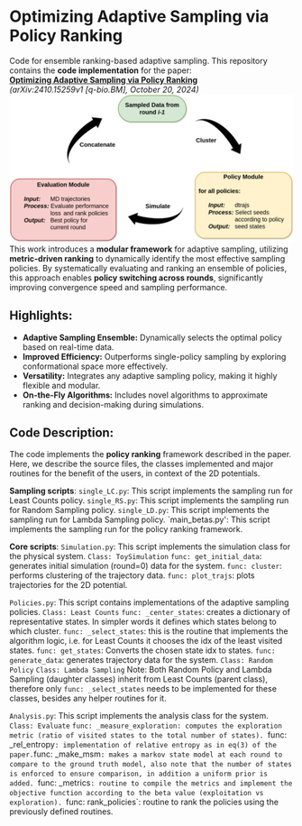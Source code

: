 # Optimizing Adaptive Sampling via Policy Ranking

Code for ensemble ranking-based adaptive sampling. This repository contains the **code implementation** for the paper:  
**[Optimizing Adaptive Sampling via Policy Ranking](https://arxiv.org/pdf/2410.15259)**  
*(arXiv:2410.15259v1 [q-bio.BM], October 20, 2024)*  
![Framework Overview](figures/fig_2.png)
This work introduces a **modular framework** for adaptive sampling, utilizing **metric-driven ranking** to dynamically identify the most effective sampling policies. By systematically evaluating and ranking an ensemble of policies, this approach enables **policy switching across rounds**, significantly improving convergence speed and sampling performance.

## Highlights:
- **Adaptive Sampling Ensemble:** Dynamically selects the optimal policy based on real-time data.
- **Improved Efficiency:** Outperforms single-policy sampling by exploring conformational space more effectively.
- **Versatility:** Integrates any adaptive sampling policy, making it highly flexible and modular.
- **On-the-Fly Algorithms:** Includes novel algorithms to approximate ranking and decision-making during simulations.


## Code Description:
The code implements the **policy ranking** framework described in the paper. Here, we describe the source files, the classes implemented and major routines for the benefit of the users, in context of the 2D potentials.

**Sampling scripts**:
`single_LC.py`: This script implements the sampling run for Least Counts policy. 
`single_RS.py`: This script implements the sampling run for Random Sampling policy. 
`single_LD.py`: This script implements the sampling run for Lambda Sampling policy. 
`main_betas.py': This script implements the sampling run for the policy ranking framework.  

**Core scripts**:
`Simulation.py`: This script implements the simulation class for the physical system.
 `Class: ToySimulation`
        `func: get_initial_data`: generates initial simulation (round=0) data for the system.
        `func: cluster`: performs clustering of the trajectory data.
        `func: plot_trajs`: plots trajectories for the 2D potential.

`Policies.py`: This script contains implementations of the adaptive sampling policies.
 `Class: Least Counts` 
        `func: _center_states`: creates a dictionary of representative states. In simpler words it defines which states belong to which cluster.
        `func: _select_states`: this is the routine that implements the algorithm logic, i.e. for Least Counts it chooses the idx of the least visited states.
        `func: get_states`: Converts the chosen state idx to states.
        `func: generate_data`: generates trajectory data for the system.
 `Class: Random Policy`
 `Class: Lambda Sampling`
 Note: Both Random Policy and Lambda Sampling (daughter classes) inherit from Least Counts (parent class), therefore only `func: _select_states` needs to be implemented for these classes, besides any helper routines for it. 

`Analysis.py`: This script implements the analysis class for the system.
 `Class: Evaluate`
        `func: _measure_exploration: computes the exploration metric (ratio of visited states to the total number of states).
        `func: _rel_entropy` : implementation of relative entropy as in eq(3) of the paper.
        `func: _make_msm`: makes a markov state model at each round to compare to the ground truth model, also note that the number of states is enforced to ensure comparison, in addition a uniform prior is added.
        `func: _metrics`: routine to compile the metrics and implement the objective function according to the beta value (exploitation vs exploration).
        `func: rank_policies`: routine to rank the policies using the previously defined routines.
        

 
